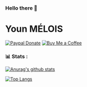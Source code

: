 ### Hello there 👋

# Youn MÉLOIS

[![Paypal Donate](https://shields.io/badge/donate-Paypal.me-blue)](https://paypal.me/ynmls)
[![Buy Me a Coffee](https://shields.io/badge/donate-Buy%20Me%20A%20Coffee-yellow)](https://www.buymeacoffee.com/Sehnryr)

### 📊 Stats :

[![Anurag's github stats](https://github-readme-stats.vercel.app/api?username=Sehnryr&show_icons=true&bg_color=20,FF8F00,755532,222732&title_color=fff&text_color=fff&icon_color=fff&hide_border=true)](https://github.com/anuraghazra/github-readme-stats)

[![Top Langs](https://github-readme-stats.vercel.app/api/top-langs/?username=Sehnryr&layout=compact&bg_color=20,FF8F00,755532,222732&title_color=fff&text_color=fff&hide_border=true)](https://github.com/anuraghazra/github-readme-stats)

